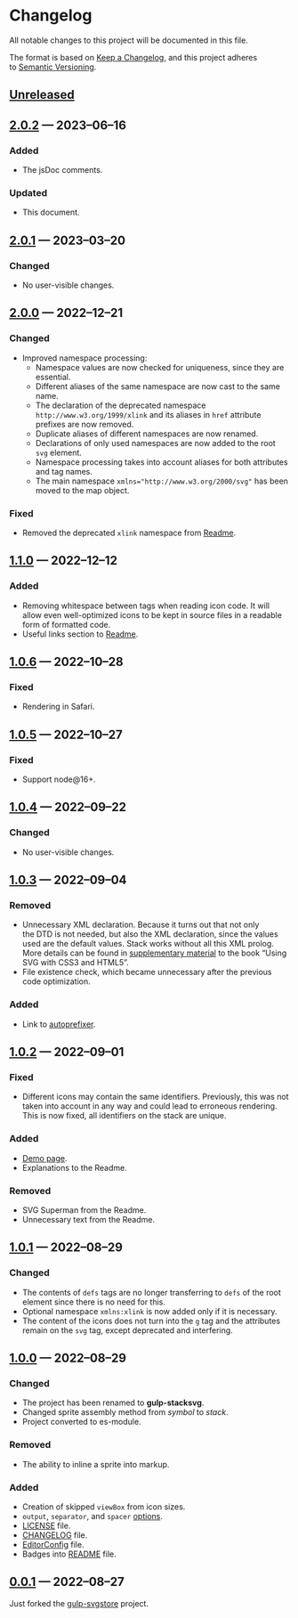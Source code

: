 <!-- markdownlint-disable MD007 MD024 -->
# Changelog

All notable changes to this project will be documented in this file.

The format is based on [Keep a Changelog](https://keepachangelog.com/en/1.1.0/), and this project adheres to [Semantic Versioning](https://semver.org/spec/v2.0.0.html).

## [Unreleased]

## [2.0.2] — 2023–06–16

### Added

- The jsDoc comments.

### Updated

- This document.

## [2.0.1] — 2023–03–20

### Changed

- No user-visible changes.

## [2.0.0] — 2022–12–21

### Changed

- Improved namespace processing:
	- Namespace values are now checked for uniqueness, since they are essential.
	- Different aliases of the same namespace are now cast to the same name.
	- The declaration of the deprecated namespace `http://www.w3.org/1999/xlink` and its aliases in `href` attribute prefixes are now removed.
	- Duplicate aliases of different namespaces are now renamed.
	- Declarations of only used namespaces are now added to the root `svg` element.
	- Namespace processing takes into account aliases for both attributes and tag names.
	- The main namespace `xmlns="http://www.w3.org/2000/svg"` has been moved to the map object.

### Fixed

- Removed the deprecated `xlink` namespace from [Readme](README.md#stack-under-the-hood).

## [1.1.0] — 2022–12–12

### Added

- Removing whitespace between tags when reading icon code. It will allow even well-optimized icons to be kept in source files in a readable form of formatted code.
- Useful links section to [Readme](README.md#useful-links).

## [1.0.6] — 2022–10–28

### Fixed

- Rendering in Safari.

## [1.0.5] — 2022–10–27

### Fixed

- Support node@16+.

## [1.0.4] — 2022–09–22

### Changed

- No user-visible changes.

## [1.0.3] — 2022–09–04

### Removed

- Unnecessary XML declaration. Because it turns out that not only the DTD is not needed, but also the XML declaration, since the values ​​used are the default values. Stack works without all this XML prolog. More details can be found in [supplementary material](https://oreillymedia.github.io/Using_SVG/extras/ch01-XML.html) to the book “Using SVG with CSS3 and HTML5”.
- File existence check, which became unnecessary after the previous code optimization.

### Added

- Link to [autoprefixer](https://github.com/postcss/autoprefixer).

## [1.0.2] — 2022–09–01

### Fixed

- Different icons may contain the same identifiers. Previously, this was not taken into account in any way and could lead to erroneous rendering. This is now fixed, all identifiers on the stack are unique.

### Added

- [Demo page](https://firefoxic.github.io/gulp-stacksvg/test/).
- Explanations to the Readme.

### Removed

- SVG Superman from the Readme.
- Unnecessary text from the Readme.

## [1.0.1] — 2022–08–29

### Changed

- The contents of `defs` tags are no longer transferring to `defs` of the root element since there is no need for this.
- Optional namespace `xmlns:xlink` is now added only if it is necessary.
- The content of the icons does not turn into the `g` tag and the attributes remain on the `svg` tag, except deprecated and interfering.

## [1.0.0] — 2022–08–29

### Changed

- The project has been renamed to **gulp-stacksvg**.
- Changed sprite assembly method from _symbol_ to _stack_.
- Project converted to es-module.

### Removed

- The ability to inline a sprite into markup.

### Added

- Creation of skipped `viewBox` from icon sizes.
- `output`, `separator`, and `spacer` [options](./README.md#available-options).
- [LICENSE](./LICENSE) file.
- [CHANGELOG](./CHANGELOG.md) file.
- [EditorConfig](./.editorconfig) file.
- Badges into [README](./README.md) file.

## [0.0.1] — 2022–08–27

Just forked the [gulp-svgstore](https://github.com/w0rm/gulp-svgstore) project.

[Unreleased]: https://github.com/firefoxic/gulp-stacksvg/compare/v2.0.2...HEAD
[2.0.2]: https://github.com/firefoxic/gulp-stacksvg/compare/v2.0.1...v2.0.2
[2.0.1]: https://github.com/firefoxic/gulp-stacksvg/compare/v2.0.0...v2.0.1
[2.0.0]: https://github.com/firefoxic/gulp-stacksvg/compare/v1.1.0...v2.0.0
[1.1.0]: https://github.com/firefoxic/gulp-stacksvg/compare/v1.0.6...v1.1.0
[1.0.6]: https://github.com/firefoxic/gulp-stacksvg/compare/v1.0.5...v1.0.6
[1.0.5]: https://github.com/firefoxic/gulp-stacksvg/compare/v1.0.4...v1.0.5
[1.0.4]: https://github.com/firefoxic/gulp-stacksvg/compare/v1.0.3...v1.0.4
[1.0.3]: https://github.com/firefoxic/gulp-stacksvg/compare/v1.0.2...v1.0.3
[1.0.2]: https://github.com/firefoxic/gulp-stacksvg/compare/v1.0.1...v1.0.2
[1.0.1]: https://github.com/firefoxic/gulp-stacksvg/compare/v1.0.0...v1.0.1
[1.0.0]: https://github.com/firefoxic/gulp-stacksvg/compare/v0.0.1...v1.0.0
[0.0.1]: https://github.com/firefoxic/gulp-stacksvg/releases/tag/v0.0.1
